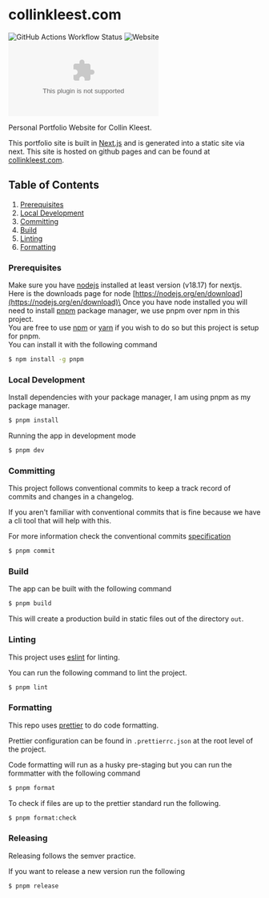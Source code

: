 # collinkleest.com

![GitHub Actions Workflow Status](https://img.shields.io/github/actions/workflow/status/collinkleest/collinkleest.com/ci.yaml)
![Website](https://img.shields.io/website?url=https%3A%2F%2Fcollinkleest.app)
![GitHub Release](https://img.shields.io/github/v/release/collinkleest/collinkleest.com)

Personal Portfolio Website for Collin Kleest.

This portfolio site is built in [Next.js](https://nextjs.org/) and is generated into a static site via next.
This site is hosted on github pages and can be found at [collinkleest.com](https://collinkleest.com).

## Table of Contents

1. [Prerequisites](#prerequisites)
2. [Local Development](#local-development)
3. [Committing](#committing)
4. [Build](#build)
5. [Linting](#linting)
6. [Formatting](#formatting)

### Prerequisites

Make sure you have [nodejs](https://nodejs.org/) installed at least version (v18.17) for nextjs.\
Here is the downloads page for node [https://nodejs.org/en/download](https://nodejs.org/en/download)\
Once you have node installed you will need to install [pnpm](https://pnpm.io/) package manager, we use pnpm over npm in this project.\
You are free to use [npm](https://www.npmjs.com/) or [yarn](https://classic.yarnpkg.com) if you wish to do so but this project is setup for pnpm.\
You can install it with the following command

```bash
$ npm install -g pnpm
```

### Local Development

Install dependencies with your package manager, I am using pnpm as my package manager.

```bash
$ pnpm install
```

Running the app in development mode

```bash
$ pnpm dev
```

### Committing

This project follows conventional commits to keep a track record of commits and changes in a changelog.

If you aren't familiar with conventional commits that is fine because we have a cli tool that will help with this.

For more information check the conventional commits [specification](https://www.conventionalcommits.org/en/v1.0.0/)

```bash
$ pnpm commit
```

### Build

The app can be built with the following command

```bash
$ pnpm build
```

This will create a production build in static files out of the directory `out`.

### Linting

This project uses [eslint](https://eslint.org/) for linting.

You can run the following command to lint the project.

```bash
$ pnpm lint
```

### Formatting

This repo uses [prettier](https://prettier.io/) to do code formatting.

Prettier configuration can be found in `.prettierrc.json` at the root level of the project.

Code formatting will run as a husky pre-staging but you can run the formmatter with the following command

```bash
$ pnpm format
```

To check if files are up to the prettier standard run the following.

```bash
$ pnpm format:check
```

### Releasing

Releasing follows the semver practice.

If you want to release a new version run the following

```bash
$ pnpm release
```

